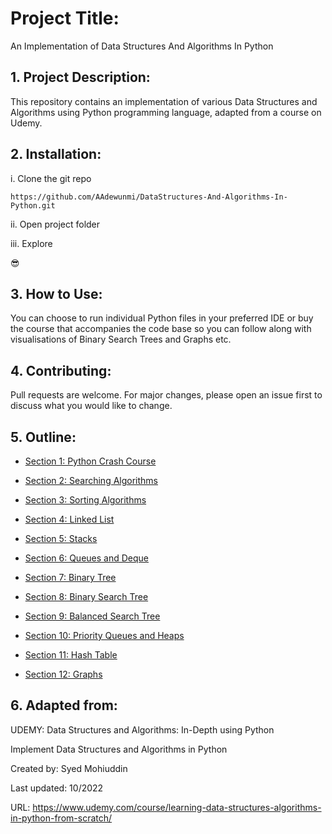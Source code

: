 # Project Title:

An Implementation of Data Structures And Algorithms In Python

## 1. Project Description:

This repository contains an implementation of various Data Structures and Algorithms using Python programming language, 
adapted from a course on Udemy.

## 2. Installation:

i. Clone the git repo

```
https://github.com/AAdewunmi/DataStructures-And-Algorithms-In-Python.git
```

ii. Open project folder

iii. Explore

😎

## 3. How to Use:

You can choose to run individual Python files in your preferred IDE or buy the course that accompanies the code base so you 
can follow along with visualisations of Binary Search Trees and Graphs etc.

## 4. Contributing:

Pull requests are welcome. For major changes, please open an issue first to discuss what you would like to change.


## 5. Outline:

- [Section 1: Python Crash Course](Section_1(Python-Crash-Course)/)

- [Section 2: Searching Algorithms](Section_2(Search-Algorithms)/)

- [Section 3: Sorting Algorithms](Section_3(Sorting-Algorithms))

- [Section 4: Linked List](Section_4(Linked_List))

- [Section 5: Stacks](Section_5(Stacks))

- [Section 6: Queues and Deque](Section_6(Queue-Deque))

- [Section 7: Binary Tree](Section_7(Binary-Trees))

- [Section 8: Binary Search Tree](Section_8(Binary-Search-Tree))

- [Section 9: Balanced Search Tree](Section_9(Balanced-Search-Tree))

- [Section 10: Priority Queues and Heaps](Section_10(Priority-Queue-Heaps))

- [Section 11: Hash Table](Section_11(Hash-Table))

- [Section 12: Graphs](Section_12(Graphs))

## 6. Adapted from: 

UDEMY: Data Structures and Algorithms: In-Depth using Python

Implement Data Structures and Algorithms in Python

Created by: Syed Mohiuddin

Last updated: 10/2022

URL: https://www.udemy.com/course/learning-data-structures-algorithms-in-python-from-scratch/

